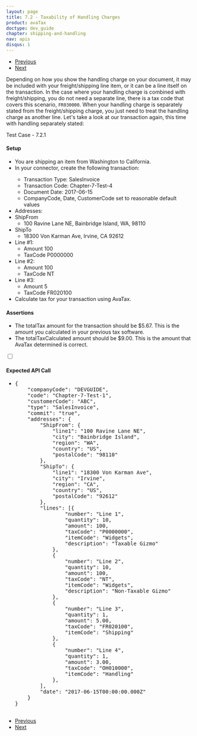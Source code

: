 ```yaml
---
layout: page
title: 7.2 - Taxability of Handling Charges
product: avaTax
doctype: dev_guide
chapter: shipping-and-handling
nav: apis
disqus: 1
---
```


<ul class="pager">
  <li class="previous"><a href="/avatax/dev-guide/shipping-and-handling/taxability-of-shipping-charges"><i class="glyphicon glyphicon-chevron-left"></i>Previous</a></li>
  <li class="next"><a href="/avatax/dev-guide/shipping-and-handling/chapter-summary/">Next<i class="glyphicon glyphicon-chevron-right"></i></a></li>
</ul>

Depending on how you show the handling charge on your document, it may be included with your freight/shipping line item, or it can be a line itself on the transaction. In the case where your handling charge is combined with freight/shipping, you do not need a separate line, there is a tax code that covers this scenario, <code>FR030000</code>. When your handling charge is separately stated from the freight/shipping charge, you just need to treat the handling charge as another line. Let's take a look at our transaction again, this time with handling separately stated:
<div class="dev-guide-test" id="test1">
    <div class="dev-guide-test-heading">Test Case - 7.2.1</div>
<div class="dev-guide-test-content">
<h4>Setup</h4>
<ul class="dev-guide-list">
    <li>You are shipping an item from Washington to California.</li>
    <li>In your connector, create the following transaction:</li>
        <ul class="dev-guide-list">
            <li>Transaction Type: SalesInvoice</li>
            <li>Transaction Code: Chapter-7-Test-4</li>
            <li>Document Date: 2017-06-15</li>
            <li>CompanyCode, Date, CustomerCode set to reasonable default values</li>
        </ul>
        <li>Addresses:
            <li>ShipFrom
                <ul class="dev-guide-list">
                    <li>100 Ravine Lane NE, Bainbridge Island, WA, 98110</li>
                </ul>
            </li>
            <li>ShipTo
                <ul class="dev-guide-list">
                    <li>18300 Von Karman Ave, Irvine, CA 92612</li>
                </ul>
            </li>
        </li>
        <li>Line #1:
            <ul class="dev-guide-list">
                <li>Amount 100</li>
                <li>TaxCode P0000000</li>
            </ul>
        </li>
        <li>Line #2:
            <ul class="dev-guide-list">
                <li>Amount 100</li>
                <li>TaxCode NT</li>
            </ul>
        </li>
        <li>Line #3:
            <ul class="dev-guide-list">
                <li>Amount 5</li>
                <li>TaxCode FR020100</li>
            </ul>
        </li>
    <li>Calculate tax for your transaction using AvaTax.</li> 
</ul>
<h4>Assertions</h4>
<ul class="dev-guide-list">
    <li>The totalTax amount for the transaction should be $5.67. This is the amount you calculated in your previous tax software.</li>
    <li>The totalTaxCalculated amount should be $9.00. This is the amount that AvaTax determined is correct.</li>
</ul>
<div class="dev-guide-dropdown">
        <input id="checkbox_toggle1" type="checkbox" />
        <i id="icon-up" class="glyphicon glyphicon-chevron-down"></i><i id="icon-down" class="glyphicon glyphicon-chevron-right"></i>
        <label for="checkbox_toggle1"><h4>Expected API Call</h4></label>
        <ul class="dev-guide-dropdown-content">
            <li>
                <pre>
{
    "companyCode": "DEVGUIDE",
    "code": "Chapter-7-Test-1",
    "customerCode": "ABC",
    "type": "SalesInvoice",
    "commit": "true",
    "addresses": {
        "ShipFrom": {
            "line1": "100 Ravine Lane NE",
            "city": "Bainbridge Island",
            "region": "WA",
            "country": "US",
            "postalCode": "98110"
        },
        "ShipTo": {
            "line1": "18300 Von Karman Ave",
            "city": "Irvine",
            "region": "CA",
            "country": "US",
            "postalCode": "92612"
        },
        "lines": [{
                "number": "Line 1",
                "quantity": 10,
                "amount": 100,
                "taxCode": "P0000000",
                "itemCode": "Widgets",
                "description": "Taxable Gizmo"
            },
            {
                "number": "Line 2",
                "quantity": 10,
                "amount": 100,
                "taxCode": "NT",
                "itemCode": "Widgets",
                "description": "Non-Taxable Gizmo"
            },
            {
                "number": "Line 3",
                "quantity": 1,
                "amount": 5.00,
                "taxCode": "FR020100",
                "itemCode": "Shipping"
            },
            {
                "number": "Line 4",
                "quantity": 1,
                "amount": 3.00,
                "taxCode": "OH010000",
                "itemCode": "Handling"
            },
        ],
        "date": "2017-06-15T00:00:00.000Z"
    }
}
                </pre>
            </li>
        </ul>
    </div>
</div>
</div>

<ul class="pager">
  <li class="previous"><a href="/avatax/dev-guide/shipping-and-handling/taxability-of-shipping-charges"><i class="glyphicon glyphicon-chevron-left"></i>Previous</a></li>
  <li class="next"><a href="/avatax/dev-guide/shipping-and-handling/chapter-summary/">Next<i class="glyphicon glyphicon-chevron-right"></i></a></li>
</ul>

